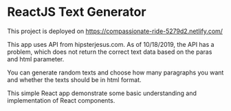 # ReactJS Text Generator

This project is deployed on https://compassionate-ride-5279d2.netlify.com/

This app uses API from hipsterjesus.com. As of 10/18/2019, the API has a problem, which does not return the correct text data based on the paras and html parameter.

You can generate random texts and choose how many paragraphs you want and whether the texts should be in html format.

This simple React app demonstrate some basic understanding and implementation of React components.